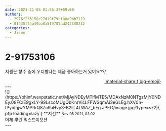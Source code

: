 ```yaml
---
date: 2021-11-05 01:56:37+09:00
authors:
  - 2976f233150c27d19f79cfa8a9bb7119
  - 01435f74a49ba8a519705ad242348232
categories:
  - Jisun
---
```


# 2-91753106

<div class="post-container" markdown="1">
<div class="content-container md-sidebar__scrollwrap" markdown="1">

지센은 향수 중에 우디향나는 제품 좋아하는거 있어요??/

</div>
</div>

<div style="text-align: right;" markdown="1">
<a href="https://weverse.io/fromis9/fanpost/2-91753106" style="text-align: right;">:material-share:{.big-emoji}</a>
</div>
---

<div class="comments-container md-sidebar__scrollwrap" markdown="1">
<div class="comment" markdown="1">
<div class='id-container' markdown="1">
![](https://phinf.wevpstatic.net/MjAyNDEyMTlfMTE5/MDAxNzM0NTgzMjY0NDEy.08FClE9gxLY-99LscoMUgQbKnrVicLFFWSqmAi3eGLEg.hXV0n-tPyoIqjwYMPRrQ8Zn9aHvy3-B2llL4LWAZ_bEg.JPEG/image.jpg?type=s72){ pfp loading=lazy }
**<span class="artist">지선</span>** <small>Nov 05 2021, 02:02</small><br>
</div>
<div class='comment-body' markdown="1">
어제 뿌린 믹스드이모션
</div>
</div>
</div>
---
